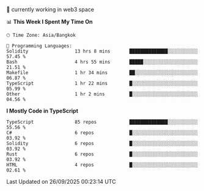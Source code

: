 🔭 currently working in web3 space

<!--START_SECTION:waka-->
📊 **This Week I Spent My Time On** 

```text
🕑︎ Time Zone: Asia/Bangkok

💬 Programming Languages: 
Solidity                 13 hrs 8 mins       ██████████████░░░░░░░░░░░   57.45 % 
Bash                     4 hrs 55 mins       █████░░░░░░░░░░░░░░░░░░░░   21.51 % 
Makefile                 1 hr 34 mins        ██░░░░░░░░░░░░░░░░░░░░░░░   06.87 % 
TypeScript               1 hr 22 mins        █░░░░░░░░░░░░░░░░░░░░░░░░   05.99 % 
Other                    1 hr 2 mins         █░░░░░░░░░░░░░░░░░░░░░░░░   04.56 % 
```

**I Mostly Code in TypeScript** 

```text
TypeScript               85 repos            ██████████████░░░░░░░░░░░   55.56 % 
C#                       6 repos             █░░░░░░░░░░░░░░░░░░░░░░░░   03.92 % 
Solidity                 6 repos             █░░░░░░░░░░░░░░░░░░░░░░░░   03.92 % 
Rust                     6 repos             █░░░░░░░░░░░░░░░░░░░░░░░░   03.92 % 
HTML                     4 repos             █░░░░░░░░░░░░░░░░░░░░░░░░   02.61 % 
```




 Last Updated on 26/09/2025 00:23:14 UTC
<!--END_SECTION:waka-->
